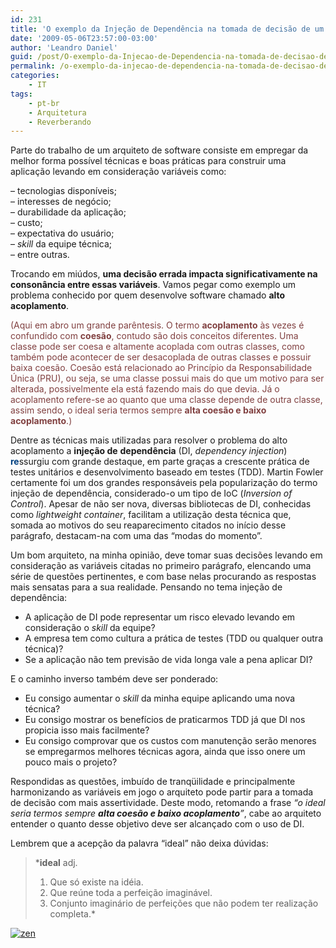```yaml
---
id: 231
title: 'O exemplo da Injeção de Dependência na tomada de decisão de um arquiteto'
date: '2009-05-06T23:57:00-03:00'
author: 'Leandro Daniel'
guid: /post/O-exemplo-da-Injecao-de-Dependencia-na-tomada-de-decisao-de-um-arquiteto.aspx
permalink: /o-exemplo-da-injecao-de-dependencia-na-tomada-de-decisao-de-um-arquiteto/
categories:
    - IT
tags:
    - pt-br
    - Arquitetura
    - Reverberando
---
```


 Parte do trabalho de um arquiteto de software consiste em empregar da melhor forma possível técnicas e boas práticas para construir uma aplicação levando em consideração variáveis como:

 – tecnologias disponíveis;   
 – interesses de negócio;   
 – durabilidade da aplicação;   
 – custo;   
 – expectativa do usuário;   
 – *skill* da equipe técnica;   
 – entre outras.

 Trocando em miúdos, **uma decisão errada impacta significativamente na consonância entre essas variáveis**. Vamos pegar como exemplo um problema conhecido por quem desenvolve software chamado **alto acoplamento**.

 <font color="#400000"><font color="#804040">(Aqui em abro um grande parêntesis. O termo **acoplamento** às vezes é confundido com **coesão**, contudo são dois conceitos diferentes. Uma classe pode ser coesa e altamente acoplada com outras classes, como também pode acontecer de ser desacoplada de outras classes e possuir baixa coesão. Coesão está relacionado ao Princípio da Responsabilidade Única (PRU), ou seja, se uma classe possui mais do que um motivo para ser alterada, possivelmente ela está fazendo mais do que devia. Já o acoplamento refere-se ao quanto que uma classe depende de outra classe, assim sendo, o ideal seria termos sempre **alta coesão e baixo acoplamento**.)</font></font>

 Dentre as técnicas mais utilizadas para resolver o problema do alto acoplamento a **injeção de** **dependência** (DI, *dependency injection*) <font color="#004080">**re**</font>ssurgiu com grande destaque, em parte graças a crescente prática de testes unitários e desenvolvimento baseado em testes (TDD). Martin Fowler certamente foi um dos grandes responsáveis pela popularização do termo injeção de dependência, considerado-o um tipo de IoC (*Inversion of Control*). Apesar de não ser nova, diversas bibliotecas de DI, conhecidas como *lightweight container*, facilitam a utilização desta técnica que, somada ao motivos do seu reaparecimento citados no início desse parágrafo, destacam-na com uma das “modas do momento”.

 Um bom arquiteto, na minha opinião, deve tomar suas decisões levando em consideração as variáveis citadas no primeiro parágrafo, elencando uma série de questões pertinentes, e com base nelas procurando as respostas mais sensatas para a sua realidade. Pensando no tema injeção de dependência:

- A aplicação de DI pode representar um risco elevado levando em consideração o *skill* da equipe?
- A empresa tem como cultura a prática de testes (TDD ou qualquer outra técnica)?
- Se a aplicação não tem previsão de vida longa vale a pena aplicar DI?

 E o caminho inverso também deve ser ponderado:

- Eu consigo aumentar o *skill* da minha equipe aplicando uma nova técnica?
- Eu consigo mostrar os benefícios de praticarmos TDD já que DI nos propicia isso mais facilmente?
- Eu consigo comprovar que os custos com manutenção serão menores se empregarmos melhores técnicas agora, ainda que isso onere um pouco mais o projeto?

 Respondidas as questões, imbuído de tranqüilidade e principalmente harmonizando as variáveis em jogo o arquiteto pode partir para a tomada de decisão com mais assertividade. Deste modo, retomando a frase *“o ideal seria termos sempre **alta coesão e baixo acoplamento**”*, cabe ao arquiteto entender o quanto desse objetivo deve ser alcançado com o uso de DI.

 Lembrem que a acepção da palavra “ideal” não deixa dúvidas:

> ***ideal** adj.   
>  1. Que só existe na idéia.   
>  2. Que reúne toda a perfeição imaginável.   
>  3. Conjunto imaginário de perfeições que não podem ter realização completa.*

 [![zen](http://leandrodaniel.com/pics/WindowsLiveWriter/EntLibparte5Injeodedependncia/1EE9F01F/zen_thumb.jpg "zen")](http://leandrodaniel.com/pics/WindowsLiveWriter/EntLibparte5Injeodedependncia/5630775A/zen.jpg)

